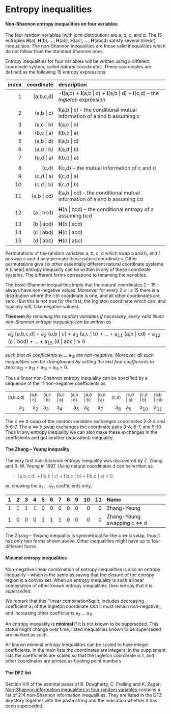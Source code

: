 Entropy inequalities
=============

#### Non-Shannon entropy inequalities on four variables

The four random variables (with joint distribution) are a, b, c, and d. The
15 entropies **H**(a), **H**(b), ..., **H**(ab), **H**(ac), ...,
**H**(abcd) satisfy several (linear) inequalities. The non-Shannon
inequalities are those valid inequalities which do not follow from
the standard Shannon ones.

Entropy inequalities for four variables will be written using a
different coordinate system, called *natural coordinates*. These
coordinates are defined as the following 15 entropy expressions:

|index| coordinate  | description |
|-------:|-----------:|:-----------|
|1| [a,b,c,d]   | -**I**(a,b) + **I**(a,b \| c) + **I**(a,b \| d) + **I**(c,d) &ndash; the *Ingleton* expression |
| |            |                 |
|2| (a,b \| c)  | **I**(a,b \| c) &ndash; the conditional mutual information of a and b assuming c |
|3| (a,c \| b)  | **I**(a,c \| b) |
|4| (b,c \| a)  | **I**(b,c \| a) |
|5| (a,b \| d)  | **I**(a,b \| d) |
|6| (a,d \| b)  | **I**(a,d \| b) |
|7| (b,d \| a)  | **I**(b,d \| a) |
| |            |                 |
|8| (c,d)       | **I**(c,d)  &ndash; the mutual information of c and d |
|9| (c,d \| a)  | **I**(c,d \| a) |
|10| (c,d \| b)  | **I**(c,d \| b) |
|11| (a,b \| cd) | **I**(a,b \| cd) &ndash; the conditional mutual information of a and b  assuming cd |
|  |           |                 |
|12| (a \| bcd)  | **H**(a \| bcd) &ndash; the conditional entropy of a assuming bcd |
|13| (b \| acd)  | **H**(b \| acd) |
|14| (c \| abd)  | **H**(c \| abd) |
|15| (d \| abc)  | **H**(d \| abc) |

Permutations of the random variables a, b, c, d which swap 
a and b, and / or swap c and d only permute these natural coordinates. Other
permutations give six other essentially different natural coordinate
systems. A (linear) entropy inequality can be written in any of these 
coordinate systems. The different forms correspond to renaming the
variables.

The basic Shannon inequalities imply that the natural coordinates
2 &ndash; 15 always have non-negative values. Moreover for every 
2 &le; i &le; 15 there is a distribution where the i-th coordinate is
one, and all other coordinates are zero. (But this is not true for the
first, the Ingleton coordinate which can, and typically will, take negative
values).

**Theorem** *By renaming the random variables if necessary, every valid 
linear non-Shannon entropy inequality can be written as*

<table><tr><td> a<sub>1</sub> [a,b,c,d] + a<sub>2</sub> (a,b | c) 
    + a<sub>3</sub> (a,c | b) + ... + a<sub>11</sub> (a,b | cd)
    + a<sub>12</sub> (a | bcd) + ... + a<sub>15</sub> (d | abc ) &ge; 0
</td></tr></table>

<p><em>such that all coefficients</em> a<sub>1</sub> ... a<sub>15</sub> <em>are non-negative.
Moreover, all such inequalities can be strengthened by setting the last four
coefficients to zero:</em> a<sub>12</sub> = a<sub>13</sub>
= a<sub>14</sub> = a<sub>15</sub> = 0. </p>

<p>Thus a linear non-Shannon entropy inequality can be specified by a sequence
of the 11 non-negative coefficients as</p>

<table><tr><td><sub>[a,b,c,d]</sub></td>
<td><sub>(a,b | c)</sub></td><td><sub>(a,c | b)</sub></td><td><sub>(b,c | a)</sub></td>
<td><sub>(a,b | d)</sub></td><td><sub>(a,d | b)</sub></td><td><sub>(b,d | a)</sub></td>
<td><sub>(c,d)</td></sub><td><sub>(c,d | a)</sub></td><td><sub>(c,d | b)</sub></td><td><sub>(a,b | cd)</sub></td>
<tr><td align="right"> a<sub>1</sub> </td>
<td align="right"> a<sub>2</sub> </td><td> a<sub>3</sub> </td><td> a<sub>4</sub> </td>
<td align="right"> a<sub>5</sub> </td><td> a<sub>6</sub> </td><td> a<sub>7</sub> </td>
<td align="right"> a<sub>8</sub> </td><td> a<sub>9</sub> </td><td> a<sub>10</sub> </td><td> a<sub>11</sub> </td></tr>
</table>

<p>The c &#8660; d swap of the random variables exchanges coordinates 2-3-4
and 5-6-7.  The a &#8660; b swap exchanges the coordinate pairs 3-4, 6-7,
and 9-10.  Thus in any entropy inequality we can also make these exchanges
in the coefficients and got another (equivalent) inequality.</p>

#### The Zhang &ndash; Yeung inequality

The very first non-Shannon entropy inequality was discovered by Z. Zhang and
R. W. Yeung in 1997. Using natural coordinates it can be written as

> [a,b,c,d] + **I**(a,b | c) + **I**(a,c | b) + **I**(b,c | a) &ge; 0,

or, showing the a<sub>1</sub> ... a<sub>11</sub> coefficients only,

|  1|  2|  3|  4|  5|  6|  7|  8|  9| 10| 11| Name |
|--:|--:|--:|--:|--:|--:|--:|--:|--:|--:|--:|:-----|
|  1|  1|  1|  1|  0|  0|  0|  0|  0|  0|  0|Zhang-Yeung |
|  1|  0|  0|  0|  1|  1|  1|  0|  0|  0|  0|Zhang-Yeung swapping c &#8660; d |

The Zhang &ndash; Yequng inequality is symmetrical for the a &#8660; b
swap, thus it has only two forms shown above. Other inequalities might have
up to four different forms.

#### Minimal entropy inequalities

Non-negative linear combination of entropy inequalities is also an
entropy inequality &ndash; which is the same as saying that the closure of
the entropy region is a *convex* set.  When an entropy inequality is such a
linear combination of other known entropy inequalities, then we say that it
is *superseded*. 

We remark that this &quot;linear combination&qult; includes decreasing
coefficient a<sub>1</sub> of the Ingleton coordinate (but it must remain
non-negative), and increasing other coefficients a<sub>2</sub> ... 
a<sub>11</sub>.

An entropy inequality is **minimal** if it is not known to be superseded.
This status might change over time; listed inequalities known to be
superseded are marked as such.

All known minimal entropy inequalities can be scaled to have integer
coefficients. In the main lists the coordinates are integers; in the
supplement lists the coefficients are scaled so that the Ingleton coordinate
is 1, and other coordinates are printed as floating point numbers. 

#### The DFZ list

Section VIII of the seminal paper of R. Dougherty, C. Freiling and K. Zeger:
[Non-Shannon information inequalities in four random
variables](http://arxiv.org/pdf/1104.3602v1)
contains a list of 214 non-Shannon information inequalities. They are listed
in the DFZ directory together with the paste string and the indication
whether it has been superseded. 



